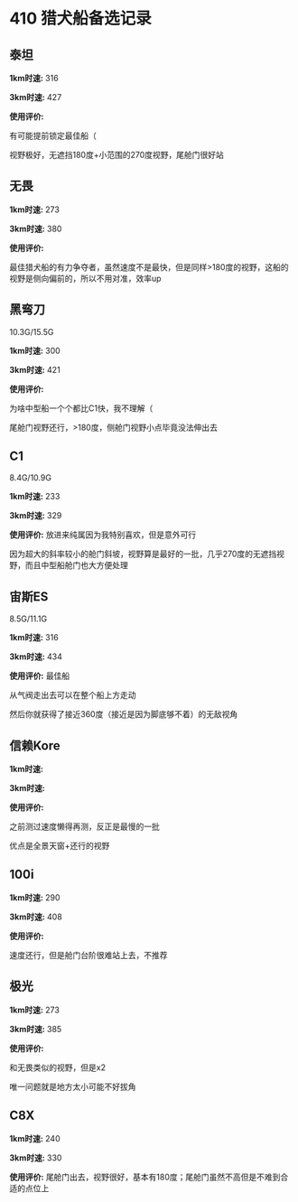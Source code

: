 # 410 猎犬船备选记录

## 泰坦

**1km时速:** 316

**3km时速:** 427

**使用评价:** 

有可能提前锁定最佳船（

视野极好，无遮挡180度+小范围的270度视野，尾舱门很好站

## 无畏

**1km时速:** 273

**3km时速:** 380

**使用评价:** 

最佳猎犬船的有力争夺者，虽然速度不是最快，但是同样>180度的视野，这船的视野是侧向偏前的，所以不用对准，效率up

## 黑弯刀

10.3G/15.5G

**1km时速:** 300

**3km时速:** 421

**使用评价:** 

为啥中型船一个个都比C1快，我不理解（

尾舱门视野还行，>180度，侧舱门视野小点毕竟没法伸出去

## C1

8.4G/10.9G

**1km时速:** 233

**3km时速:** 329

**使用评价:** 
放进来纯属因为我特别喜欢，但是意外可行

因为超大的斜率较小的舱门斜坡，视野算是最好的一批，几乎270度的无遮挡视野，而且中型船舱门也大方便处理

## 宙斯ES

8.5G/11.1G

**1km时速:** 316

**3km时速:** 434

**使用评价:** 最佳船

从气阀走出去可以在整个船上方走动

然后你就获得了接近360度（接近是因为脚底够不着）的无敌视角

## 信赖Kore

**1km时速:** 

**3km时速:** 

**使用评价:** 

之前测过速度懒得再测，反正是最慢的一批

优点是全景天窗+还行的视野

## 100i

**1km时速:** 290

**3km时速:** 408

**使用评价:** 

速度还行，但是舱门台阶很难站上去，不推荐

## 极光

**1km时速:** 273

**3km时速:** 385

**使用评价:** 

和无畏类似的视野，但是x2

唯一问题就是地方太小可能不好拔角

## C8X

**1km时速:** 240

**3km时速:** 330

**使用评价:** 尾舱门出去，视野很好，基本有180度；尾舱门虽然不高但是不难到合适的点位上
